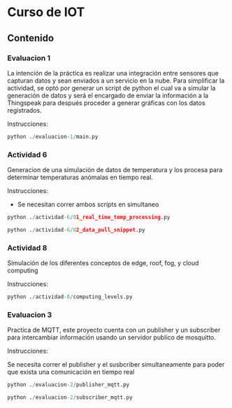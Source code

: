 # Curso de IOT


## Contenido

### Evaluacion 1
La intención de la práctica es realizar una integración entre sensores que capturan datos y sean enviados a un servicio en la nube. Para simplificar la actividad, se optó por generar un script de python el cual va a simular la generación de datos y será el encargado de enviar la
información a la Thingspeak para después proceder a generar gráficas con los datos registrados.

Instrucciones:

```python
python ./evaluacion-1/main.py
```

### Actividad 6 
Generacion de  una simulación de datos de temperatura y los procesa para determinar temperaturas anómalas en tiempo real.

Instrucciones:

- Se necesitan correr ambos scripts en simultaneo

```python
python ./actividad-6/01_real_time_temp_processing.py
```

```python
python ./actividad-6/02_data_pull_snippet.py
```

### Actividad 8
Simulación de los diferentes conceptos de edge, roof, fog, y cloud computing


Instrucciones:

```python
python ./actividad-8/computing_levels.py
```

### Evaluacion 3
Practica de MQTT, este proyecto cuenta con un publisher y un subscriber para intercambiar información usando un servidor publico de mosquitto.

Instrucciones:

Se necesita correr el publisher y el susbcriber simultaneamente para poder que exista una comunicación en tiempo real

```python
python ./evaluacion-2/publisher_mqtt.py
```


```python
python ./evaluacion-2/subscriber_mqtt.py
```